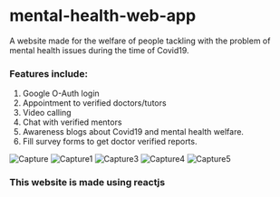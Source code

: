 # mental-health-web-app

A website made for the welfare of people tackling with the problem of mental health issues during the time of Covid19.

### Features include:

1. Google O-Auth login
2. Appointment to verified doctors/tutors
3. Video calling
4. Chat with verified mentors
5. Awareness blogs about Covid19 and mental health welfare.
6. Fill survey forms to get doctor verified reports.

![Capture](https://user-images.githubusercontent.com/65943606/175512810-a578fe2f-bc7e-439f-9ddb-d3c69c36d72d.JPG)
![Capture1](https://user-images.githubusercontent.com/65943606/175512816-5f728639-b50e-498c-894e-d33f4818552b.JPG)
![Capture3](https://user-images.githubusercontent.com/65943606/175512819-fcb5bebb-a852-4780-b48b-0c2fc11941cf.JPG)
![Capture4](https://user-images.githubusercontent.com/65943606/175512824-b2278f64-bd70-42c1-b796-ab08e5ac7260.JPG)
![Capture5](https://user-images.githubusercontent.com/65943606/175512827-89f9a27a-6bd4-4cd7-a9ac-18230734f14b.JPG)

### This website is made using reactjs
